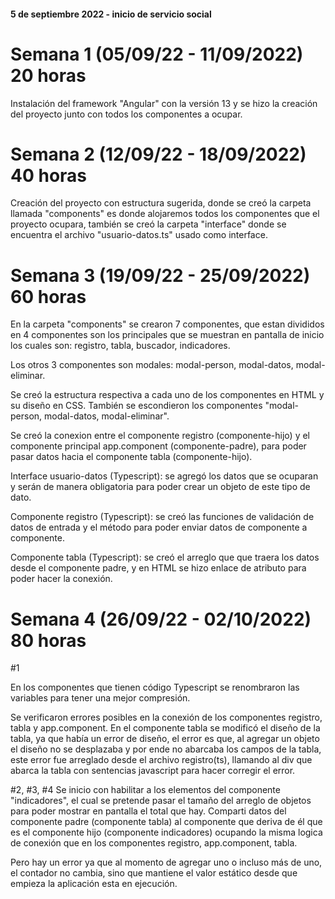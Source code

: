 #### 5 de septiembre 2022 - inicio de servicio social

# Semana 1 (05/09/22 - 11/09/2022) 20 horas
Instalación del framework "Angular" con la versión 13 y se hizo la creación del proyecto 
junto con todos los componentes a ocupar.

# Semana 2 (12/09/22 - 18/09/2022) 40 horas
Creación del proyecto con estructura sugerida, donde se creó la carpeta llamada "components" 
es donde alojaremos todos los componentes que el proyecto ocupara, también se creó la carpeta
"interface" donde se encuentra el archivo "usuario-datos.ts" usado como interface.

# Semana 3 (19/09/22 - 25/09/2022) 60 horas
En la carpeta "components" se crearon 7 componentes, que estan divididos en 4 componentes 
son los principales que se muestran en pantalla de inicio los cuales son: registro, tabla, buscador, indicadores. 

Los otros 3 componentes son modales: modal-person, modal-datos, modal-eliminar.

Se creó la estructura respectiva a cada uno de los componentes en HTML y su diseño en CSS. También se escondieron
los componentes "modal-person, modal-datos, modal-eliminar". 

Se creó la conexion entre el componente registro (componente-hijo) y el componente principal app.component (componente-padre),
para poder pasar datos hacia el componente tabla (componente-hijo).

Interface usuario-datos (Typescript): se agregó los datos que se ocuparan y serán de manera obligatoria para poder crear
un objeto de este tipo de dato.

Componente registro (Typescript): se creó las funciones de validación de datos de entrada y el método para poder enviar datos
de componente a componente.

Componente tabla (Typescript): se creó el arreglo que que traera los datos desde el componente padre, y en HTML
se hizo enlace de atributo para poder hacer la conexión.

# Semana 4 (26/09/22 - 02/10/2022) 80 horas

#1 

En los componentes que tienen código Typescript se renombraron las variables para tener una mejor compresión.

Se verificaron errores posibles en la conexión de los componentes registro, tabla y app.component. En el componente tabla se 
modificó el diseño de la tabla, ya que había un error de diseño, el error es que, al agregar un objeto el diseño no se desplazaba 
y por ende no abarcaba los campos de la tabla, este error fue arreglado desde el archivo registro(ts), llamando al div que abarca la
tabla con sentencias javascript para hacer corregir el error.

#2, #3, #4
Se inicio con habilitar a los elementos del componente "indicadores", el cual se pretende pasar el tamaño del 
arreglo de objetos para poder mostrar en pantalla el total que hay. Comparti datos del componente padre (componente tabla) al componente 
que deriva de él que es el componente hijo (componente indicadores) ocupando la misma logica de conexión que en los componentes
registro, app.component, tabla.

Pero hay un error ya que al momento de agregar uno o incluso más de uno, el contador no cambia, sino que mantiene el valor estático
desde que empieza la aplicación esta en ejecución.














